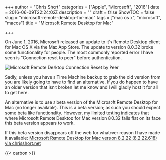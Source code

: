 +++
author = "Chris Short"
categories = ["Apple", "Microsoft", "2016"]
date = 2016-06-09T22:24:02Z
description = ""
draft = false
ShowTOC = false
slug = "microsoft-remote-desktop-for-mac"
tags = ["mac os x", "microsoft", "macos"]
title = "Microsoft Remote Desktop for Mac"

+++

On June 1, 2016, Microsoft released an update to it's Remote Desktop client for Mac OS X via the Mac App Store. The update to version 8.0.32 broke some functionality for people. The most commonly reported error I have seen is "Connection reset to peer" before authentication.


![Microsoft Remote Desktop Connection Reset by Peer](https://shortcdn.com/chrisshort/microsoft-remote-desktop-connection-reset-by-peer.png#center)

Sadly, unless you have a Time Machine backup to grab the old version from you are likely going to have to find an alternative. If you do happen to have an older version that isn't broken let me know and I will gladly host it for all to get here.

An alternative is to use a beta version of the Microsoft Remote Desktop for Mac (no longer available). This is a beta version; as such you should expect some beta like functionality. However, my limited testing indicates that where Microsoft Remote Desktop for Mac version 8.0.32 falls flat on its face this beta version appears to work.

If this beta version disappears off the web for whatever reason I have made it available: [Microsoft Remote Desktop for Mac version 8.2.22 (8.2.22.618) via chrisshort.net](https://shortcdn.com/chrisshort/Microsoft_Remote_Desktop_Beta.app.zip)

{{< carbon >}}
